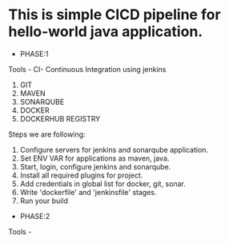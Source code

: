 

# This is simple CICD pipeline for hello-world java application.
- PHASE:1

Tools -
CI- Continuous Integration using jenkins
1. GIT
2. MAVEN
3. SONARQUBE
4. DOCKER
5. DOCKERHUB REGISTRY

Steps we are following:
1. Configure servers for jenkins and sonarqube application.
2. Set ENV VAR for applications as maven, java.   
3. Start, login, configure jenkins and sonarqube.
4. Install all required plugins for project.
5. Add credentials in global list for docker, git, sonar.
6. Write 'dockerfile' and 'jenkinsfile' stages.
7. Run your build  

- PHASE:2

Tools -
  

